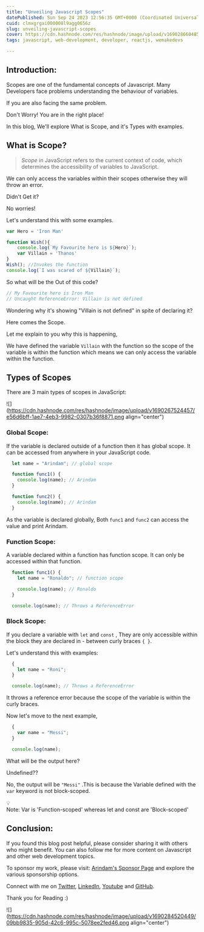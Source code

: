 ```yaml
---
title: "Unveiling Javascript Scopes"
datePublished: Sun Sep 24 2023 12:56:35 GMT+0000 (Coordinated Universal Time)
cuid: clmxgrgai000008l9agg0656z
slug: unveiling-javascript-scopes
cover: https://cdn.hashnode.com/res/hashnode/image/upload/v1690286604855/a31b1fb1-606e-4b0a-a9a4-cd5edfcdb3d3.png
tags: javascript, web-development, developer, reactjs, wemakedevs

---
```


## Introduction:

Scopes are one of the fundamental concepts of Javascript. Many Developers face problems understanding the behaviour of variables.

If you are also facing the same problem.

Don't Worry! You are in the right place!

In this blog, We'll explore What is Scope, and it's Types with examples.

## What is Scope?

> *Scope* in JavaScript refers to the current context of code, which determines the accessibility of variables to JavaScript.

We can only access the variables within their scopes otherwise they will throw an error.

Didn't Get it?

No worries!

Let's understand this with some examples.

```javascript
var Hero = 'Iron Man'

function Wish(){
    console.log(`My Favourite hero is ${Hero}`);
    var Villain = 'Thanos' 
} 
Wish(); //Invokes the function
console.log(`I was scared of ${Villain}`);
```

So what will be the Out of this code?

```javascript
// My Favourite hero is Iron Man
// Uncaught ReferenceError: Villain is not defined
```

Wondering why it's showing "Villain is not defined" in spite of declaring it?

Here comes the Scope.

Let me explain to you why this is happening,

We have defined the variable `Villain` with the function so the scope of the variable is within the function which means we can only access the variable within the function.

## Types of Scopes

There are 3 main types of scopes in JavaScript:

![](https://cdn.hashnode.com/res/hashnode/image/upload/v1690267524457/e56d6bff-1ae7-4eb3-9982-0307b36f8871.png align="center")

### Global Scope:

If the variable is declared outside of a function then it has global scope. It can be accessed from anywhere in your JavaScript code.

```javascript
  let name = "Arindam"; // global scope

  function func1() {
    console.log(name); // Arindam
  }

  function func2() {
    console.log(name); // Arindam
  }
```

As the variable is declared globally, Both `func1` and `func2` can access the value and print Arindam.

### Function Scope:

A variable declared within a function has function scope. It can only be accessed within that function.

```javascript
  function func1() {
    let name = "Ronaldo"; // function scope

    console.log(name); // Ronaldo 
  }

  console.log(name); // Throws a ReferenceError
```

### Block Scope:

If you declare a variable with `let` and `const` , They are only accessible within the block they are declared in - between curly braces `{ }`.

Let's understand this with examples:

```javascript
  {
    let name = "Roni";
  }

  console.log(name); // Throws a ReferenceError
```

It throws a reference error because the scope of the variable is within the curly braces.

Now let's move to the next example,

```javascript
  {
    var name = "Messi";
  }

  console.log(name);
```

What will be the output here?

Undefined??

No, the output will be `"Messi"` .This is because the Variable defined with the `var` keyword is not block-scoped.

<div data-node-type="callout">
<div data-node-type="callout-emoji">💡</div>
<div data-node-type="callout-text">Note: Var is 'Function-scoped' whereas let and const are 'Block-scoped'</div>
</div>

## Conclusion:

If you found this blog post helpful, please consider sharing it with others who might benefit. You can also follow me for more content on Javascript and other web development topics.

To sponsor my work, please visit: [Arindam's Sponsor Page](https://arindam1729.hashnode.dev/sponsor) and explore the various sponsorship options.

Connect with me on [Twitter](https://twitter.com/intent/follow?screen_name=Arindam_1729), [LinkedIn](https://www.linkedin.com/in/arindam2004/), [Youtube](https://www.youtube.com/channel/@Arindam_1729) and [GitHub](https://github.com/Arindam200).

Thank you for Reading :)

![](https://cdn.hashnode.com/res/hashnode/image/upload/v1690284520449/09bb9835-905d-42c6-995c-5078ee2fed46.png align="center")